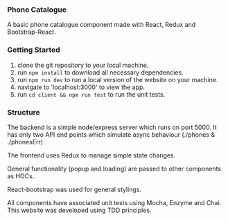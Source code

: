 ### Phone Catalogue

A basic phone catalogue component made with React, Redux and Bootstrap-React.

### Getting Started

1. clone the git repository to your local machine.
2. run `npm install` to download all necessary dependencies.
3. run `npm run dev` to run a local version of the website on your machine.
4. navigate to 'localhost:3000' to view the app.
5. run `cd client && npm run test` to run the unit tests.

### Structure

The backend is a simple node/express server which runs on port 5000. It has only two API end points which simulate async behaviour (./phones & ./phonesErr)

The frontend uses Redux to manage simple state changes.

General functionality (popup and loading) are passed to other components as HOCs.

React-bootstrap was used for general stylings.

All components have associated unit tests using Mocha, Enzyme and Chai. This website was developed using TDD principles.
